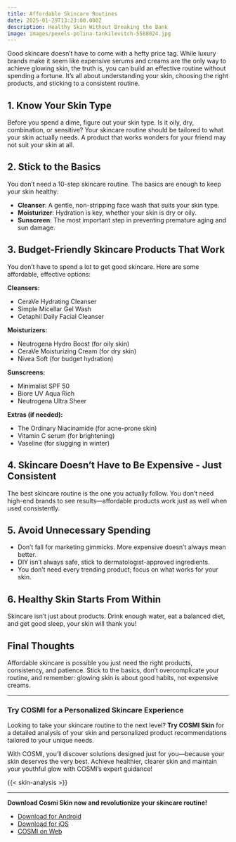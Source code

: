 ```yaml
---
title: Affordable Skincare Routines
date: 2025-01-29T13:23:00.000Z
description: Healthy Skin Without Breaking the Bank
image: images/pexels-polina-tankilevitch-5588024.jpg
---
```

Good skincare doesn’t have to come with a hefty price tag. While luxury brands make it seem like expensive serums and creams are the only way to achieve glowing skin, the truth is, you can build an effective routine without spending a fortune. It’s all about understanding your skin, choosing the right products, and sticking to a consistent routine.  

## 1. Know Your Skin Type  

Before you spend a dime, figure out your skin type. Is it oily, dry, combination, or sensitive? Your skincare routine should be tailored to what your skin actually needs. A product that works wonders for your friend may not suit your skin at all.  

## 2. Stick to the Basics  

You don’t need a 10-step skincare routine. The basics are enough to keep your skin healthy:  

- **Cleanser**: A gentle, non-stripping face wash that suits your skin type.  
- **Moisturizer**: Hydration is key, whether your skin is dry or oily.  
- **Sunscreen**: The most important step in preventing premature aging and sun damage.  

## 3. Budget-Friendly Skincare Products That Work  

You don’t have to spend a lot to get good skincare. Here are some affordable, effective options:  

**Cleansers:**  
- CeraVe Hydrating Cleanser  
- Simple Micellar Gel Wash  
- Cetaphil Daily Facial Cleanser  

**Moisturizers:**  
- Neutrogena Hydro Boost (for oily skin)  
- CeraVe Moisturizing Cream (for dry skin)  
- Nivea Soft (for budget hydration)  

**Sunscreens:**  
- Minimalist SPF 50  
- Biore UV Aqua Rich  
- Neutrogena Ultra Sheer  

**Extras (if needed):**  
- The Ordinary Niacinamide (for acne-prone skin)  
- Vitamin C serum (for brightening)  
- Vaseline (for slugging in winter)  

## 4. Skincare Doesn’t Have to Be Expensive - Just Consistent  

The best skincare routine is the one you actually follow. You don’t need high-end brands to see results—affordable products work just as well when used consistently.  

## 5. Avoid Unnecessary Spending  

- Don’t fall for marketing gimmicks. More expensive doesn’t always mean better.  
- DIY isn’t always safe, stick to dermatologist-approved ingredients.  
- You don’t need every trending product; focus on what works for your skin.  

## 6. Healthy Skin Starts From Within  

Skincare isn’t just about products. Drink enough water, eat a balanced diet, and get good sleep, your skin will thank you!  

## Final Thoughts  

Affordable skincare is possible you just need the right products, consistency, and patience. Stick to the basics, don’t overcomplicate your routine, and remember: glowing skin is about good habits, not expensive creams.  

---
### Try COSMI for a Personalized Skincare Experience  
Looking to take your skincare routine to the next level? **Try COSMI Skin** for a detailed analysis of your skin and personalized product recommendations tailored to your unique needs.  

With COSMI, you’ll discover solutions designed just for you—because your skin deserves the very best. Achieve healthier, clearer skin and maintain your youthful glow with COSMI’s expert guidance!  

{{< skin-analysis >}}

---
**Download Cosmi Skin now and revolutionize your skincare routine!**  
- [Download for Android](https://play.google.com/store/apps/details?id=com.taic.cosmi&hl=en)  
- [Download for iOS](https://apps.apple.com/us/app/cosmi-become-attractive/id6737167960)  
- [COSMI on Web](https://www.cosmi.skin/)  






